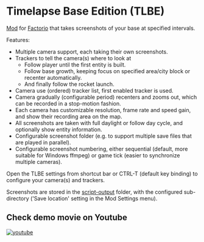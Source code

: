# Timelapse Base Edition (TLBE)

[Mod](https://mods.factorio.com/mod/TLBE) for [Factorio](http://www.factorio.com) that takes screenshots of your base at specified intervals.

Features:
* Multiple camera support, each taking their own screenshots.
* Trackers to tell the camera(s) where to look at
    * Follow player until the first entity is built.
    * Follow base growth, keeping focus on specified area/city block or recenter automatically.
    * And finally follow the rocket launch.
* Camera use (ordered) tracker list, first enabled tracker is used.
* Camera gradually (configurable period) recenters and zooms out, which can be recorded in a stop-motion fashion.
* Each camera has customizable resolution, frame rate and speed gain, and show their recording area on the map.
* All screenshots are taken with full daylight or follow day cycle, and optionally show entity information.
* Configurable screenshot folder (e.g. to support multiple save files that are played in parallel).
* Configurable screenshot numbering, either sequential (default, more suitable for Windows ffmpeg) or game tick (easier to synchronize multiple cameras).

Open the TLBE settings from shortcut bar or CTRL-T (default key binding) to configure your camera(s) and trackers.

Screenshots are stored in the [script-output](https://wiki.factorio.com/Application_directory) folder, with the configured sub-directory ('Save location' setting in the Mod Settings menu).

## Check demo movie on Youtube

[![youtube](https://i.imgur.com/vX9LnBo.jpg)](https://www.youtube.com/watch?v=rJWjhw73ML8)